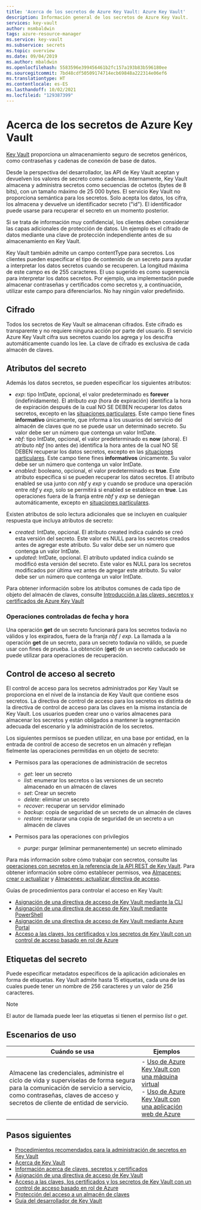 ```yaml
---
title: 'Acerca de los secretos de Azure Key Vault: Azure Key Vault'
description: Información general de los secretos de Azure Key Vault.
services: key-vault
author: msmbaldwin
tags: azure-resource-manager
ms.service: key-vault
ms.subservice: secrets
ms.topic: overview
ms.date: 09/04/2019
ms.author: mbaldwin
ms.openlocfilehash: 5583596e399456461b2fc157a193b83b596180ee
ms.sourcegitcommit: 7bd48cdf50509174714ecb69848a222314e06ef6
ms.translationtype: HT
ms.contentlocale: es-ES
ms.lasthandoff: 10/02/2021
ms.locfileid: "129387399"
---
```

# <a name="about-azure-key-vault-secrets"></a>Acerca de los secretos de Azure Key Vault

[Key Vault](../general/overview.md) proporciona un almacenamiento seguro de secretos genéricos, como contraseñas y cadenas de conexión de base de datos.

Desde la perspectiva del desarrollador, las API de Key Vault aceptan y devuelven los valores de secreto como cadenas. Internamente, Key Vault almacena y administra secretos como secuencias de octetos (bytes de 8 bits), con un tamaño máximo de 25 000 bytes. El servicio Key Vault no proporciona semántica para los secretos. Solo acepta los datos, los cifra, los almacena y devuelve un identificador secreto ("id"). El identificador puede usarse para recuperar el secreto en un momento posterior.  

Si se trata de información muy confidencial, los clientes deben considerar las capas adicionales de protección de datos. Un ejemplo es el cifrado de datos mediante una clave de protección independiente antes de su almacenamiento en Key Vault.  

Key Vault también admite un campo contentType para secretos. Los clientes pueden especificar el tipo de contenido de un secreto para ayudar a interpretar los datos secretos cuando se recuperen. La longitud máxima de este campo es de 255 caracteres. El uso sugerido es como sugerencia para interpretar los datos secretos. Por ejemplo, una implementación puede almacenar contraseñas y certificados como secretos y, a continuación, utilizar este campo para diferenciarlos. No hay ningún valor predefinido.  

## <a name="encryption"></a>Cifrado

Todos los secretos de Key Vault se almacenan cifrados. Este cifrado es transparente y no requiere ninguna acción por parte del usuario. El servicio Azure Key Vault cifra sus secretos cuando los agrega y los descifra automáticamente cuando los lee. La clave de cifrado es exclusiva de cada almacén de claves.

## <a name="secret-attributes"></a>Atributos del secreto

Además los datos secretos, se pueden especificar los siguientes atributos:  

- *exp*: tipo IntDate, opcional, el valor predeterminado es **forever** (indefinidamente). El atributo *exp* (hora de expiración) identifica la hora de expiración después de la cual NO SE DEBEN recuperar los datos secretos, excepto en las [situaciones particulares](#date-time-controlled-operations). Este campo tiene fines **informativo** únicamente, que informa a los usuarios del servicio del almacén de claves que no se puede usar un determinado secreto. Su valor debe ser un número que contenga un valor IntDate.   
- *nbf*: tipo IntDate, opcional, el valor predeterminado es **now** (ahora). El atributo *nbf* (no antes de) identifica la hora antes de la cual NO SE DEBEN recuperar los datos secretos, excepto en las [situaciones particulares](#date-time-controlled-operations). Este campo tiene fines **informativos** únicamente. Su valor debe ser un número que contenga un valor IntDate. 
- *enabled*: booleano, opcional, el valor predeterminado es **true**. Este atributo especifica si se pueden recuperar los datos secretos. El atributo enabled se usa junto con *nbf* y *exp* y cuando se produce una operación entre *nbf* y *exp*, solo se permitirá si enabled se establece en **true**. Las operaciones fuera de la franja entre *nbf* y *exp* se deniegan automáticamente, excepto en [situaciones particulares](#date-time-controlled-operations).  

Existen atributos de solo lectura adicionales que se incluyen en cualquier respuesta que incluya atributos de secreto:  

- *created*: IntDate, opcional. El atributo created indica cuándo se creó esta versión del secreto. Este valor es NULL para los secretos creados antes de agregar este atributo. Su valor debe ser un número que contenga un valor IntDate.  
- *updated*: IntDate, opcional. El atributo updated indica cuándo se modificó esta versión del secreto. Este valor es NULL para los secretos modificados por última vez antes de agregar este atributo. Su valor debe ser un número que contenga un valor IntDate.

Para obtener información sobre los atributos comunes de cada tipo de objeto del almacén de claves, consulte [Introducción a las claves, secretos y certificados de Azure Key Vault](../general/about-keys-secrets-certificates.md)

### <a name="date-time-controlled-operations"></a>Operaciones controladas de fecha y hora

Una operación **get** de un secreto funcionará para los secretos todavía no válidos y los expirados, fuera de la franja *nbf* / *exp*. La llamada a la operación **get** de un secreto, para un secreto todavía no válido, se puede usar con fines de prueba. La obtención (**get**) de un secreto caducado se puede utilizar para operaciones de recuperación.

## <a name="secret-access-control"></a>Control de acceso al secreto

El control de acceso para los secretos administrados por Key Vault se proporciona en el nivel de la instancia de Key Vault que contiene esos secretos. La directiva de control de acceso para los secretos es distinta de la directiva de control de acceso para las claves en la misma instancia de Key Vault. Los usuarios pueden crear uno o varios almacenes para almacenar los secretos y están obligados a mantener la segmentación adecuada del escenario y la administración de los secretos.   

Los siguientes permisos se pueden utilizar, en una base por entidad, en la entrada de control de acceso de secretos en un almacén y reflejan fielmente las operaciones permitidas en un objeto de secreto:  

- Permisos para las operaciones de administración de secretos
  - *get*: leer un secreto  
  - *list*: enumerar los secretos o las versiones de un secreto almacenado en un almacén de claves  
  - *set*: Crear un secreto  
  - *delete*: eliminar un secreto  
  - *recover*: recuperar un servidor eliminado
  - *backup*: copia de seguridad de un secreto de un almacén de claves
  - *restore*: restaurar una copia de seguridad de un secreto a un almacén de claves

- Permisos para las operaciones con privilegios
  - *purge*: purgar (eliminar permanentemente) un secreto eliminado

Para más información sobre cómo trabajar con secretos, consulte las [operaciones con secretos en la referencia de la API REST de Key Vault](/rest/api/keyvault). Para obtener información sobre cómo establecer permisos, vea [Almacenes: crear o actualizar](/rest/api/keyvault/vaults/createorupdate) y [Almacenes: actualizar directiva de acceso](/rest/api/keyvault/vaults/updateaccesspolicy). 

Guías de procedimientos para controlar el acceso en Key Vault:
- [Asignación de una directiva de acceso de Key Vault mediante la CLI](../general/assign-access-policy-cli.md)
- [Asignación de una directiva de acceso de Key Vault mediante PowerShell](../general/assign-access-policy-powershell.md)
- [Asignación de una directiva de acceso de Key Vault mediante Azure Portal](../general/assign-access-policy-portal.md)
- [Acceso a las claves, los certificados y los secretos de Key Vault con un control de acceso basado en rol de Azure](../general/rbac-guide.md)

## <a name="secret-tags"></a>Etiquetas del secreto  
Puede especificar metadatos específicos de la aplicación adicionales en forma de etiquetas. Key Vault admite hasta 15 etiquetas, cada una de las cuales puede tener un nombre de 256 caracteres y un valor de 256 caracteres.  

>[!Note]
>El autor de llamada puede leer las etiquetas si tienen el permiso *list* o *get*.

## <a name="usage-scenarios"></a>Escenarios de uso

| Cuándo se usa | Ejemplos |
|--------------|-------------|
|Almacene las credenciales, administre el ciclo de vida y supervíselas de forma segura para la comunicación de servicio a servicio, como contraseñas, claves de acceso y secretos de cliente de entidad de servicio.  | - [Uso de Azure Key Vault con una máquina virtual](../general/tutorial-net-virtual-machine.md)<br> - [Uso de Azure Key Vault con una aplicación web de Azure](../general/tutorial-net-create-vault-azure-web-app.md) |

## <a name="next-steps"></a>Pasos siguientes

- [Procedimientos recomendados para la administración de secretos en Key Vault](secrets-best-practices.md)
- [Acerca de Key Vault](../general/overview.md)
- [Información acerca de claves, secretos y certificados](../general/about-keys-secrets-certificates.md)
- [Asignación de una directiva de acceso de Key Vault](../general/assign-access-policy.md)
- [Acceso a las claves, los certificados y los secretos de Key Vault con un control de acceso basado en rol de Azure](../general/rbac-guide.md)
- [Protección del acceso a un almacén de claves](../general/security-features.md)
- [Guía del desarrollador de Key Vault](../general/developers-guide.md)
